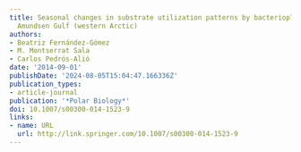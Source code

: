 ```yaml
---
title: Seasonal changes in substrate utilization patterns by bacterioplankton in the
  Amundsen Gulf (western Arctic)
authors:
- Beatriz Fernández-Gómez
- M. Montserrat Sala
- Carlos Pedrós-Alió
date: '2014-09-01'
publishDate: '2024-08-05T15:04:47.166336Z'
publication_types:
- article-journal
publication: '*Polar Biology*'
doi: 10.1007/s00300-014-1523-9
links:
- name: URL
  url: http://link.springer.com/10.1007/s00300-014-1523-9
---
```

